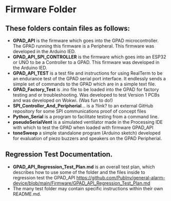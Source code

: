 # Firmware Folder

## These folders contain files as follows:

* __GPAD_API__ is the firmware which goes into the GPAD microcontroller.  The GPAD running this firmware is a Peripheral.  This firmware was developed in the Arduino IED.
* **GPAD_API_SPI_CONTROLLER** is the firmware which goes into an ESP32 or UNO to be a Controller to a GPAD. This firmware was developed in the Arduino IED.
* __GPAD_API_TEST__ is a test file and instructions for using RealTerm to be an endurance test of the GPAD serial port interface. It endlessly sends a simple set of commands to the GPAD which are in a simple text file.
* __GPAD_Factory_Test__ is .ino file to be loaded into the GPAD for factory testing and or troubleshooting. Was developed to test Version 1 PCBs and was developed on Wokwi. (Was fun to do!)
* __SPI_Controller_And_Peripherial__... is a ?link? to an external GitHub repository for some SPI communications proof of concept files 
* **Python_Serial**  is a program to facilitate testing from a command line.
* **pseudoSerialVent** is a simulated ventilator made in the Processing IDE with which to test the GPAD when loaded with firmware GPAD_API
* **toneSweep** a simple standalone program (Arduino sketch) developed for evaluation of piezo buzzers and speakers on the GPAD Peripherial. 

## Regression Test Documentation. 
* __GPAD_API_Regression_Test_Plan.md__ is an overall test plan, which describes how to use some of the folder and the files inside to regression test the GPAD_API https://github.com/PubInv/general-alarm-device/blob/main/Firmware/GPAD_API_Regression_Test_Plan.md
* The many test folder may contain specific instructions within their own README.md.

